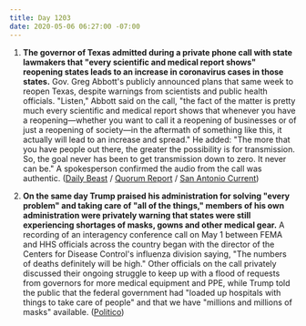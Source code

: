 ```yaml
---
title: Day 1203
date: 2020-05-06 06:27:00 -07:00
---
```


1. **The governor of Texas admitted during a private phone call with state lawmakers that "every scientific and medical report shows" reopening states leads to an increase in coronavirus cases in those states.** Gov. Greg Abbott's publicly announced plans that same week to reopen Texas, despite warnings from scientists and public health officials. "Listen," Abbott said on the call, "the fact of the matter is pretty much every scientific and medical report shows that whenever you have a reopening—whether you want to call it a reopening of businesses or of just a reopening of society—in the aftermath of something like this, it actually will lead to an increase and spread." He added: "The more that you have people out there, the greater the possibility is for transmission. So, the goal never has been to get transmission down to zero. It never can be." A spokesperson confirmed the audio from the call was authentic. ([Daily Beast](https://www.thedailybeast.com/texas-governor-greg-abbott-admits-dangers-of-reopening-state-on-private-call-with-lawmakers/) / [Quorum Report](http://www.quorumreport.com/buzz/Buzz_Print_List.cfm) / [San Antonio Current](https://www.sacurrent.com/the-daily/archives/2020/05/05/texas-gov-greg-abbott-caught-on-recording-saying-reopening-will-increase-spread-of-coronavirus))

2. **On the same day Trump praised his administration for solving "every problem" and taking care of "all of the things," members of his own administration were privately warning that states were still experiencing shortages of masks, gowns and other medical gear.** A recording of an interagency conference call on May 1 between FEMA and HHS officials across the country began with the director of the Centers for Disease Control's influenza division saying, "The numbers of deaths definitely will be high." Other officials on the call privately discussed their ongoing struggle to keep up with a flood of requests from governors for more medical equipment and PPE, while Trump told the public that the federal government had "loaded up hospitals with things to take care of people" and that we have "millions and millions of masks" available. ([Politico](https://www.politico.com/news/2020/05/06/trump-fema-hhs-coronavirus-response-239652))